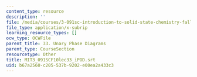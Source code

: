 ```yaml
---
content_type: resource
description: ''
file: /media/courses/3-091sc-introduction-to-solid-state-chemistry-fall-2010/b67a2560c205537b9202e00ea2a433c3_MIT3_091SCF10lec33_iPOD.vtt
file_type: application/x-subrip
learning_resource_types: []
ocw_type: OCWFile
parent_title: 33. Unary Phase Diagrams
parent_type: CourseSection
resourcetype: Other
title: MIT3_091SCF10lec33_iPOD.srt
uid: b67a2560-c205-537b-9202-e00ea2a433c3
---
```

